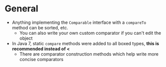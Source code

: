 # General

- Anything implementing the `Comparable` interface with a `compareTo` method can be sorted, etc. 
    - You can also write your own custom comparator if you can't edit the object
- In Java 7, static `compare` methods were added to all boxed types, **this is recommended instead of <**
    - There are comparator construction methods which help write more concise comparators
   